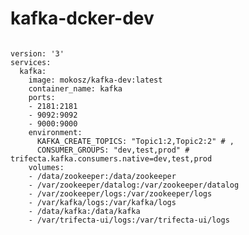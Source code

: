 # kafka-dcker-dev
<code>
version: '3'
services:
  kafka:
    image: mokosz/kafka-dev:latest
    container_name: kafka
    ports:
    - 2181:2181
    - 9092:9092
    - 9000:9000
    environment:
      KAFKA_CREATE_TOPICS: "Topic1:2,Topic2:2" # <topic name : partitions>,<topic name : partitions>
      CONSUMER_GROUPS: "dev,test,prod" # trifecta.kafka.consumers.native=dev,test,prod
    volumes:
    - /data/zookeeper:/data/zookeeper
    - /var/zookeeper/datalog:/var/zookeeper/datalog
    - /var/zookeeper/logs:/var/zookeeper/logs
    - /var/kafka/logs:/var/kafka/logs
    - /data/kafka:/data/kafka
    - /var/trifecta-ui/logs:/var/trifecta-ui/logs
</code>
